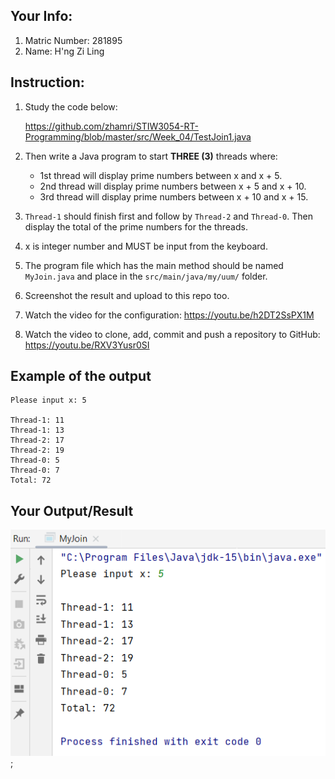 ## Your Info:
1. Matric Number: 281895
1. Name: H'ng Zi Ling

## Instruction:

1. Study the code below:

   https://github.com/zhamri/STIW3054-RT-Programming/blob/master/src/Week_04/TestJoin1.java

1. Then write a Java program to start __THREE (3)__ threads where:
    * 1st thread will display prime numbers between x and x + 5.
    * 2nd thread will display prime numbers between x + 5 and x + 10.
    * 3rd thread will display prime numbers between x + 10 and x + 15.
   
1. `Thread-1` should finish first and follow by `Thread-2` and `Thread-0`. Then display the total of the prime numbers for the threads. 

1. x is integer number and MUST be input from the keyboard.

1. The program file which has the main method should be named `MyJoin.java` and place in the `src/main/java/my/uum/` folder.

1. Screenshot the result and upload to this repo too.

1. Watch the video for the configuration: https://youtu.be/h2DT2SsPX1M

1. Watch the video to clone, add, commit and push a repository to GitHub: https://youtu.be/RXV3Yusr0SI

## Example of the output
```
Please input x: 5

Thread-1: 11
Thread-1: 13
Thread-2: 17
Thread-2: 19
Thread-0: 5
Thread-0: 7
Total: 72
```

## Your Output/Result

![Tutorial07-MyJoin](images/Tutorial07-MyJoin.png);

